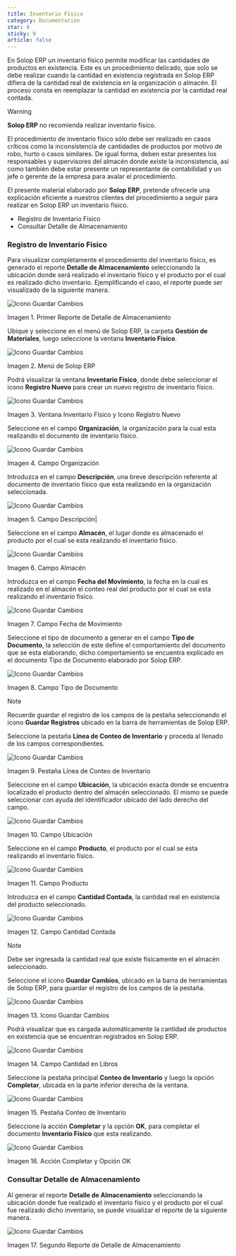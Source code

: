 ```yaml
---
title: Inventario Físico
category: Documentation
star: 9
sticky: 9
article: false
---
```


En Solop ERP un inventario físico permite modificar las cantidades de productos en existencia. Este es un procedimiento delicado, que solo se debe realizar cuando la cantidad en existencia registrada en Solop ERP difiera de la cantidad real de existencia en la organización o almacén. El proceso consta en reemplazar la cantidad en existencia por la cantidad real contada.

Warning

**Solop ERP** no recomienda realizar inventario físico.

El procedimiento de inventario físico sólo debe ser realizado en casos críticos como la inconsistencia de cantidades de productos por motivo de robo, hurto o casos similares. De igual forma, deben estar presentes los responsables y supervisores del almacén donde existe la inconsistencia, así como también debe estar presente un representante de contabilidad y un jefe o gerente de la empresa para avalar el procedimiento.

El presente material elaborado por **Solop ERP**, pretende ofrecerle una explicación eficiente a nuestros clientes del procedimiento a seguir para realizar en Solop ERP un inventario físico.

- Registro de Inventario Físico
- Consultar Detalle de Almacenamiento

### Registro de Inventario Físico

Para visualizar completamente el procedimiento del inventario físico, es generado el reporte **Detalle de Almacenamiento** seleccionando la ubicación donde será realizado el inventario físico y el producto por el cual es realizado dicho inventario. Ejemplificando el caso, el reporte puede ser visualizado de la siguiente manera.

![Icono Guardar Cambios](/assets/img/docs/materials-management/mam-materials-image75.png)

Imagen 1. Primer Reporte de Detalle de Almacenamiento

Ubique y seleccione en el menú de Solop ERP, la carpeta **Gestión de Materiales**, luego seleccione la ventana **Inventario Físico**.

![Icono Guardar Cambios](/assets/img/docs/materials-management/mam-materials-image76.png)

Imagen 2. Menú de Solop ERP

Podrá visualizar la ventana **Inventario Físico**, donde debe seleccionar el icono **Registro Nuevo** para crear un nuevo registro de inventario físico.

![Icono Guardar Cambios](/assets/img/docs/materials-management/mam-materials-image77.png)

Imagen 3. Ventana Inventario Físico y Icono Registro Nuevo

Seleccione en el campo **Organización**, la organización para la cual esta realizando el documento de inventario físico.

![Icono Guardar Cambios](/assets/img/docs/materials-management/mam-materials-image78.png)

Imagen 4. Campo Organización

Introduzca en el campo **Descripción**, una breve descripción referente al documento de inventario físico que esta realizando en la organización seleccionada.

![Icono Guardar Cambios](/assets/img/docs/materials-management/mam-materials-image79.png)

Imagen 5. Campo Descripción|

Seleccione en el campo **Almacén**, el lugar donde es almacenado el producto por el cual se esta realizando el inventario físico.

![Icono Guardar Cambios](/assets/img/docs/materials-management/mam-materials-image80.png)

Imagen 6. Campo Almacén

Introduzca en el campo **Fecha del Movimiento**, la fecha en la cual es realizado en el almacén el conteo real del producto por el cual se esta realizando el inventario físico.

![Icono Guardar Cambios](/assets/img/docs/materials-management/mam-materials-image81.png)

Imagen 7. Campo Fecha de Movimiento

Seleccione el tipo de documento a generar en el campo **Tipo de Documento**, la selección de este define el comportamiento del documento que se esta elaborando, dicho comportamiento se encuentra explicado en el documento Tipo de Documento elaborado por Solop ERP.

![Icono Guardar Cambios](/assets/img/docs/materials-management/mam-materials-image82.png)

Imagen 8. Campo Tipo de Documento

Note

Recuerde guardar el registro de los campos de la pestaña seleccionando el icono **Guardar Registros** ubicado en la barra de herramientas de Solop ERP.

Seleccione la pestaña **Línea de Conteo de Inventario** y proceda al llenado de los campos correspondientes.

![Icono Guardar Cambios](/assets/img/docs/materials-management/mam-materials-image83.png)

Imagen 9. Pestaña Línea de Conteo de Inventario

Seleccione en el campo **Ubicación**, la ubicación exacta donde se encuentra localizado el producto dentro del almacén seleccionado. El mismo se puede seleccionar con ayuda del identificador ubicado del lado derecho del campo.

![Icono Guardar Cambios](/assets/img/docs/materials-management/mam-materials-image84.png)

Imagen 10. Campo Ubicación

Seleccione en el campo **Producto**, el producto por el cual se esta realizando el inventario físico.

![Icono Guardar Cambios](/assets/img/docs/materials-management/mam-materials-image85.png)

Imagen 11. Campo Producto

Introduzca en el campo **Cantidad Contada**, la cantidad real en existencia del producto seleccionado.

![Icono Guardar Cambios](/assets/img/docs/materials-management/mam-materials-image86.png)

Imagen 12. Campo Cantidad Contada

Note

Debe ser ingresada la cantidad real que existe físicamente en el almacén seleccionado.

Seleccione el icono **Guardar Cambios**, ubicado en la barra de herramientas de Solop ERP, para guardar el registro de los campos de la pestaña.

![Icono Guardar Cambios](/assets/img/docs/materials-management/mam-materials-image87.png)

Imagen 13. Icono Guardar Cambios

Podrá visualizar que es cargada automáticamente la cantidad de productos en existencia que se encuentran registrados en Solop ERP.

![Icono Guardar Cambios](/assets/img/docs/materials-management/mam-materials-image88.png)

Imagen 14. Campo Cantidad en Libros

Seleccione la pestaña principal **Conteo de Inventario** y luego la opción **Completar**, ubicada en la parte inferior derecha de la ventana.

![Icono Guardar Cambios](/assets/img/docs/materials-management/mam-materials-image89.png)

Imagen 15. Pestaña Conteo de Inventario

Seleccione la acción **Completar** y la opción **OK**, para completar el documento **Inventario Físico** que esta realizando.

![Icono Guardar Cambios](/assets/img/docs/materials-management/mam-materials-image90.png)

Imagen 16. Acción Completar y Opción OK

### Consultar Detalle de Almacenamiento

Al generar el reporte **Detalle de Almacenamiento** seleccionando la ubicación donde fue realizado el inventario físico y el producto por el cual fue realizado dicho inventario, se puede visualizar el reporte de la siguiente manera.

![Icono Guardar Cambios](/assets/img/docs/materials-management/mam-materials-image999.png)

Imagen 17. Segundo Reporte de Detalle de Almacenamiento
